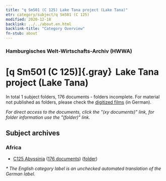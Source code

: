 ```yaml
---
title: "q Sm501 (C 125) Lake Tana project (Lake Tana)"
etr: category/subject/q Sm501 (C 125)
modified: 2020-12-18
backlink: ../../about.en.html
backlink-title: "Category Overview"
fn-stub: about
---
```


### Hamburgisches Welt-Wirtschafts-Archiv (HWWA)
# [q Sm501 (C 125)]{.gray}&#8201; Lake Tana project (Lake Tana)&#160; 





In total 1 subject folders, 176 documents - folders incomplete.
For material not published as folders, please check the [digitized films](/film/h1_sh) (in German).

_For direct access to the documents, click the "(xy documents)" link, for folder information use the "(folder)" link._

## Subject archives



### Africa

- [C125 Abyssinia](../../../geo/about.en.html#C125) (<a href="https://dfg-viewer.de/show/?tx_dlf[id]=https://pm20.zbw.eu/mets/sh/1414xx/141482/1460xx/146024/public.mets.en.xml" target="_blank">176 documents</a>) ([folder](http://purl.org/pressemappe20/folder/sh/141482,146024))


_* The English category label is an unchecked automated translation of the German label._

